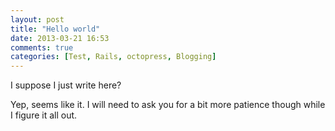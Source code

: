 ```yaml
---
layout: post
title: "Hello world"
date: 2013-03-21 16:53
comments: true
categories: [Test, Rails, octopress, Blogging]
---
```

I suppose I just write here?

<!-- more -->

Yep, seems like it. I will need to ask you for a bit more patience though while I figure it all out.